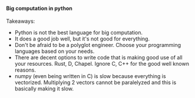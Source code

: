#### Big computation in python

Takeaways: 
- Python is not the best language for big computation.
- It does a good job well, but it's not good for everything.
- Don't be afraid to be a polyglot engineer. Choose your programming languages based on your needs.
- There are decent options to write code that is making good use of all your resources. Rust, D, Chapel. Ignore C, C++ for the good well known reasons. 
- numpy (even being written in C) is slow because everything is vectorized. Multiplying 2 vectors cannot be paralelyzed and this is basically making it slow. 
